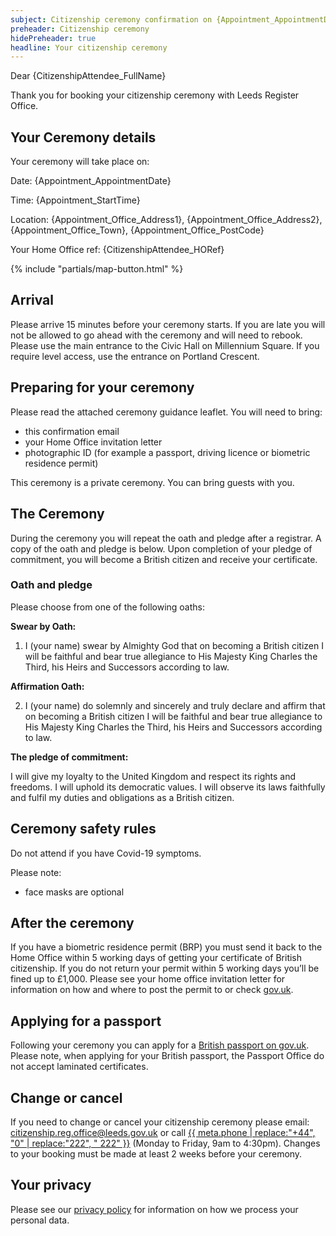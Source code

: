 ```yaml
---
subject: Citizenship ceremony confirmation on {Appointment_AppointmentDate} at {Appointment_StartTime}
preheader: Citizenship ceremony 
hidePreheader: true
headline: Your citizenship ceremony
---
```


Dear {CitizenshipAttendee_FullName}

Thank you for booking your citizenship ceremony with Leeds Register Office.

## Your Ceremony details

Your ceremony will take place on:

Date: {Appointment_AppointmentDate} 

Time: {Appointment_StartTime} 

Location: {Appointment_Office_Address1}, {Appointment_Office_Address2}, {Appointment_Office_Town}, {Appointment_Office_PostCode}

Your Home Office ref: {CitizenshipAttendee_HORef}

{% include "partials/map-button.html" %}


## Arrival
Please arrive 15 minutes before your ceremony starts. If you are late you will not be allowed to go ahead with the ceremony and will need to rebook.
Please use the main entrance to the Civic Hall on Millennium Square. If you require level access, use the entrance on Portland Crescent.


## Preparing for your ceremony
Please read the attached ceremony guidance leaflet.
You will need to bring:

- this confirmation email
- your Home Office invitation letter
- photographic ID (for example a passport, driving licence or biometric residence permit)

This ceremony is a private ceremony. You can bring guests with you.


## The Ceremony
During the ceremony you will repeat the oath and pledge after a registrar. A copy of the oath and pledge is below. Upon completion of your pledge of commitment, you will become a British citizen and receive your certificate. 


### Oath and pledge
Please choose from one of the following oaths:

**Swear by Oath:**

1.	I (your name) swear by Almighty God that on becoming a British citizen I will be faithful and bear true allegiance to His Majesty King Charles the Third, his Heirs and Successors according to law.

**Affirmation Oath:**

2.	I (your name) do solemnly and sincerely and truly declare and affirm that on becoming a British citizen I will be faithful and bear true allegiance to His Majesty King Charles the Third, his Heirs and Successors according to law.

**The pledge of commitment:**

I will give my loyalty to the United Kingdom and respect its rights and freedoms. I will uphold its democratic values. I will observe its laws faithfully and fulfil my duties and obligations as a British citizen.


## Ceremony safety rules
Do not attend if you have Covid-19 symptoms.

Please note:

  - face masks are optional

## After the ceremony
If you have a biometric residence permit (BRP) you must send it back to the Home Office within 5 working days of getting your certificate of British citizenship. If you do not return your permit within 5 working days you’ll be fined up to £1,000. Please see your home office invitation letter for information on how and where to post the permit to or check [gov.uk](https://www.gov.uk/apply-citizenship-indefinite-leave-to-remain/after-you-get-your-certificate).


## Applying for a passport
Following your ceremony you can apply for a [British passport on gov.uk](https://www.gov.uk/apply-renew-passport). Please note, when applying for your British passport, the Passport Office do not accept laminated certificates.


## Change or cancel
If you need to change or cancel your citizenship ceremony please email: <a href="mailto:citizenship.reg.office@leeds.gov.uk">citizenship.reg.office@leeds.gov.uk</a> or call <a aria-label="{{ meta.ariaPhone }}" href="tel:{{ meta.phone }}">{{ meta.phone | replace:"+44", "0" | replace:"222", " 222" }}</a> (Monday to Friday, 9am to 4:30pm). Changes to your booking must be made at least 2 weeks before your ceremony.
 

## Your privacy
Please see our [privacy policy](https://www.leeds.gov.uk/registrarsprivacy) for information on how we process your personal data.

